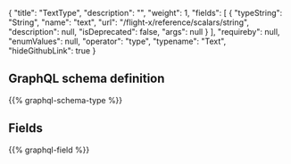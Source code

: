 {
  "title": "TextType",
  "description": "",
  "weight": 1,
  "fields": [
    {
      "typeString": "String",
      "name": "text",
      "url": "/flight-x/reference/scalars/string",
      "description": null,
      "isDeprecated": false,
      "args": null
    }
  ],
  "requireby": null,
  "enumValues": null,
  "operator": "type",
  "typename": "Text",
  "hideGithubLink": true
}
## GraphQL schema definition

{{% graphql-schema-type %}}

## Fields

{{% graphql-field %}}
